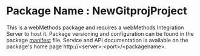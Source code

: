 # Package Name : NewGitprojProject
This is a webMethods package and requires a webMethods Integration Server to host it. Package versioning and configuration can be found in the package [manifest](./NewGitprojProject/manifest.v3) file. Service and API documentation is available on the package's home page http://&lt;server&gt;:&lt;port&gt;/&lt;packagename>.